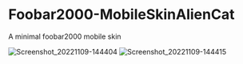 # Foobar2000-MobileSkinAlienCat
A minimal foobar2000 mobile skin




![Screenshot_20221109-144404](https://user-images.githubusercontent.com/16135535/200926512-7ee9b589-31a8-4b49-9066-50acc681e8cf.png)
![Screenshot_20221109-144415](https://user-images.githubusercontent.com/16135535/200926548-10da865b-b709-4bb7-b38a-69f761c7ceee.png)







